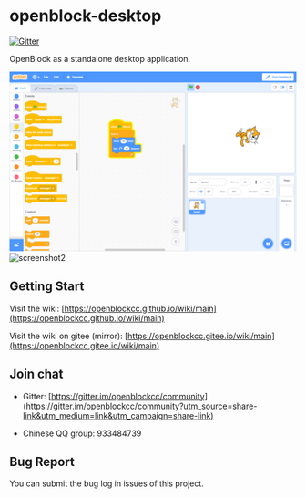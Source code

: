 # openblock-desktop

[![Gitter](https://badges.gitter.im/openblockcc/community.svg)](https://gitter.im/openblockcc/community?utm_source=badge&utm_medium=badge&utm_campaign=pr-badge)

OpenBlock as a standalone desktop application.

![screenshot](./doc/screenshot.png)
![screenshot2](./doc/screenshot2.png)

## Getting Start

Visit the wiki: [https://openblockcc.github.io/wiki/main](https://openblockcc.github.io/wiki/main)

Visit the wiki on gitee (mirror): [https://openblockcc.gitee.io/wiki/main](https://openblockcc.gitee.io/wiki/main)

## Join chat

- Gitter: [https://gitter.im/openblockcc/community](https://gitter.im/openblockcc/community?utm_source=share-link&utm_medium=link&utm_campaign=share-link)

- Chinese QQ group: 933484739

## Bug Report

You can submit the bug log in issues of this project.
